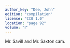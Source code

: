 ```yaml
---
author_key: "Dee, John"
edition: "compilation"
license: "CC0 1.0"
location: "page 92"
volume: "Ⅰ"
---
```

Mr. Savill and Mr. Saxton cam.
